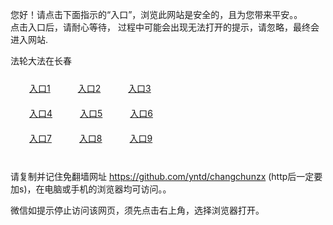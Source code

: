 您好！请点击下面指示的“入口”，浏览此网站是安全的，且为您带来平安。。 <br/>
点击入口后，请耐心等待， 过程中可能会出现无法打开的提示，请忽略，最终会进入网站. </br>

法轮大法在长春<br/>
<div style="padding:10px"><a style="margin:20px" target="_blank" href="https://d19g9a3gz8zzwi.cloudfront.net/2Qpsp?sbaxctw" id="ccLink1" rel="nofollow">入口1</a> <a target="_blank" style="margin:20px" href="https://d2p0gg6p8ed1cs.cloudfront.net/2Qpsp?oebxx" id="ccLink2" rel="nofollow">入口2</a> <a style="margin:20px" target="_blank" href="https://d2etz3n55carq6.cloudfront.net/2Qpsp?xvjzikb" id="ccLink3" rel="nofollow">入口3</a></div>

<div style="padding:10px" ><a style="margin:20px" target="_blank" href="https://d19g9a3gz8zzwi.cloudfront.net/2Qpsp?sbaxctw" id="ccLink4" rel="nofollow">入口4</a> <a style="margin:20px" href="https://d2p0gg6p8ed1cs.cloudfront.net/2Qpsp?oebxx" target="_blank" id="ccLink5" rel="nofollow">入口5</a> <a style="margin:20px" href="https://d2etz3n55carq6.cloudfront.net/2Qpsp?xvjzikb" target="_blank" id="ccLink6" rel="nofollow">入口6</a></div>

<div style="padding:10px"><a style="margin:20px" target="_blank" href="https://d19g9a3gz8zzwi.cloudfront.net/2Qpsp?sbaxctw" id="ccLink7" rel="nofollow">入口7</a> <a style="margin:20px" href="https://d2p0gg6p8ed1cs.cloudfront.net/2Qpsp?oebxx" target="_blank" id="ccLink8" rel="nofollow">入口8</a> <a style="margin:20px" target="_blank" href="https://d2etz3n55carq6.cloudfront.net/2Qpsp?xvjzikb" id="ccLink9" rel="nofollow">入口9</a></div>

<br/>



请复制并记住免翻墙网址 https://github.com/yntd/changchunzx (http后一定要加s)，在电脑或手机的浏览器均可访问。。<br/>

微信如提示停止访问该网页，须先点击右上角，选择浏览器打开。
